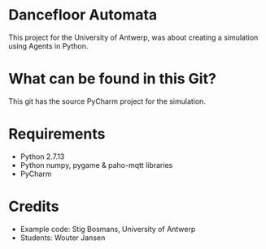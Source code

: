 # Dancefloor Automata
This project for the University of Antwerp, was about creating a simulation using Agents in Python.

# What can be found in this Git?
This git has the source PyCharm project for the simulation.
# Requirements
* Python 2.7.13
* Python numpy, pygame & paho-mqtt libraries
* PyCharm

# Credits
* Example code: Stig Bosmans, University of Antwerp
* Students: Wouter Jansen

